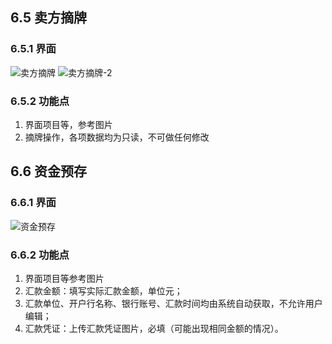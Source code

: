 
## 6.5 卖方摘牌
### 6.5.1 界面
![卖方摘牌](需求分析/img/6.5&6.6/卖方摘牌.png)
![卖方摘牌-2](需求分析/img/6.5&6.6/卖方摘牌-2.png)
### 6.5.2 功能点
1. 界面项目等，参考图片
2. 摘牌操作，各项数据均为只读，不可做任何修改

## 6.6 资金预存
### 6.6.1 界面
![资金预存](需求分析/img/6.5&6.6/资金预存.png)
### 6.6.2 功能点
1. 界面项目等参考图片
2. 汇款金额：填写实际汇款金额，单位元；
3. 汇款单位、开户行名称、银行账号、汇款时间均由系统自动获取，不允许用户编辑；
4. 汇款凭证：上传汇款凭证图片，必填（可能出现相同金额的情况）。
